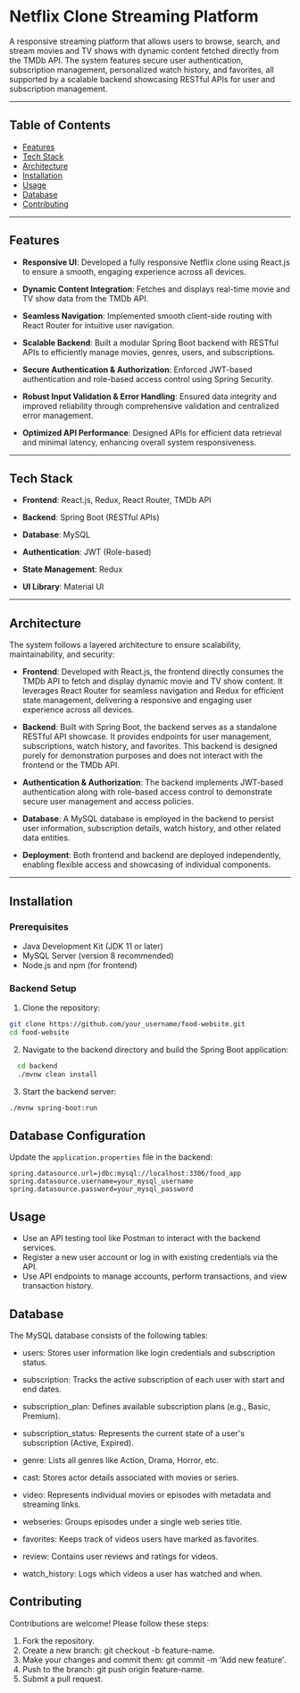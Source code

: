 # Netflix Clone Streaming Platform

A responsive streaming platform that allows users to browse, search, and stream movies and TV shows with dynamic content fetched directly from the TMDb API. The system features secure user authentication, subscription management, personalized watch history, and favorites, all supported by a scalable backend showcasing RESTful APIs for user and subscription management.



---

## Table of Contents

- [Features](#features)  
- [Tech Stack](#tech-stack)  
- [Architecture](#architecture)  
- [Installation](#installation)  
- [Usage](#usage)  
- [Database](#database)  
- [Contributing](#contributing)  

---

## Features

- **Responsive UI**: Developed a fully responsive Netflix clone using React.js to ensure a smooth, engaging experience across all devices.

- **Dynamic Content Integration**: Fetches and displays real-time movie and TV show data from the TMDb API.

- **Seamless Navigation**: Implemented smooth client-side routing with React Router for intuitive user navigation.

- **Scalable Backend**: Built a modular Spring Boot backend with RESTful APIs to efficiently manage movies, genres, users, and subscriptions.

- **Secure Authentication & Authorization**: Enforced JWT-based authentication and role-based access control using Spring Security.

- **Robust Input Validation & Error Handling**: Ensured data integrity and improved reliability through comprehensive validation and centralized error management.

- **Optimized API Performance**: Designed APIs for efficient data retrieval and minimal latency, enhancing overall system responsiveness.
  

---

## Tech Stack

- **Frontend**: React.js, Redux, React Router, TMDb API

- **Backend**: Spring Boot (RESTful APIs)

- **Database**: MySQL

- **Authentication**: JWT (Role-based)

- **State Management**: Redux

- **UI Library**: Material UI

---

## Architecture

The system follows a layered architecture to ensure scalability, maintainability, and security:

- **Frontend**: Developed with React.js, the frontend directly consumes the TMDb API to fetch and display dynamic movie and TV show content. It leverages React Router for seamless navigation and Redux for efficient state management, delivering a responsive and engaging user experience across all devices.

- **Backend**: Built with Spring Boot, the backend serves as a standalone RESTful API showcase. It provides endpoints for user management, subscriptions, watch history, and favorites. This backend is designed purely for demonstration purposes and does not interact with the frontend or the TMDb API.

- **Authentication & Authorization**: The backend implements JWT-based authentication along with role-based access control to demonstrate secure user management and access policies.

- **Database**: A MySQL database is employed in the backend to persist user information, subscription details, watch history, and other related data entities.

- **Deployment**: Both frontend and backend are deployed independently, enabling flexible access and showcasing of individual components.

---

## Installation

### Prerequisites

- Java Development Kit (JDK 11 or later)  
- MySQL Server (version 8 recommended)  
- Node.js and npm (for frontend)  

### Backend Setup

1. Clone the repository:

```bash
git clone https://github.com/your_username/food-website.git
cd food-website
```
  
  2. Navigate to the backend directory and build the Spring Boot application:
```bash
  cd backend
  ./mvnw clean install
```
  
  3. Start the backend server:
  ```bash   
  ./mvnw spring-boot:run
  ```

## Database Configuration

Update the `application.properties` file in the backend:

```properties
spring.datasource.url=jdbc:mysql://localhost:3306/food_app
spring.datasource.username=your_mysql_username
spring.datasource.password=your_mysql_password
```


## Usage
- Use an API testing tool like Postman to interact with the backend services.
- Register a new user account or log in with existing credentials via the API.
- Use API endpoints to manage accounts, perform transactions, and view transaction history.

<!--
![DB Image](https://res.cloudinary.com/dxfn9epwh/image/upload/v1725342370/v/cip7wwfsdvati6gvdgrz.png)
-->

## Database 
 The MySQL database consists of the following tables:
- users: Stores user information like login credentials and subscription status.

- subscription: Tracks the active subscription of each user with start and end dates.

- subscription_plan: Defines available subscription plans (e.g., Basic, Premium).

- subscription_status: Represents the current state of a user's subscription (Active, Expired).

- genre: Lists all genres like Action, Drama, Horror, etc.

- cast: Stores actor details associated with movies or series.

- video: Represents individual movies or episodes with metadata and streaming links.

- webseries: Groups episodes under a single web series title.

- favorites: Keeps track of videos users have marked as favorites.

- review: Contains user reviews and ratings for videos.

- watch_history: Logs which videos a user has watched and when.

## Contributing
Contributions are welcome! Please follow these steps:
1. Fork the repository.
2. Create a new branch: git checkout -b feature-name.
3. Make your changes and commit them: git commit -m 'Add new feature'.
4. Push to the branch: git push origin feature-name.
5. Submit a pull request.
